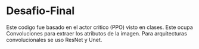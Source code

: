# Desafio-Final
Este codigo fue basado en el actor critico (PPO) visto en clases.
Este ocupa Convoluciones para extraer los atributos de la imagen.
Para arquitecturas convolucionales se uso ResNet y Unet.
